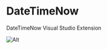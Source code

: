 # DateTimeNow
DateTimeNow Visual Studio Extension

![Alt](https://repobeats.axiom.co/api/embed/23e72bea2c8d09a8f7ba46c8d6eb850b1162b79c.svg "Repobeats analytics image")
